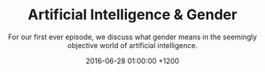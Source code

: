 ---
layout: episode
title: "Artificial Intelligence &amp; Gender"
date: 2016-06-28 01:00:00 +1200
index: "001"
audiosrc: "/episodes/toi_ep1_artificial-intelligence-and-gender.mp3"
bgsrc: "/images/ai.jpg"

permalink: /episodes/ai-and-gender/

subtitle: "For our first ever episode, we discuss what gender means in the seemingly objective world of artificial intelligence."

summary: "For our first ever episode, we explore why some forms of AI are gendered, while some others are not. Is there a pattern here? How do we portray AI in science fiction? How does that relate to how they are seen and made in real life?"

shownotes: |
  As two self-identified nerds, we had a great time talking about the development of technology and artificial intelligence. And since you're probably a fellow nerd, we guessed you'd be pining for links to expand your mental horizons; hence we've listed all the relevant articles and media that we've read/watched/mentioned. 

  We ought to note that we don’t necessarily agree with everything the articles say, and both of us didn’t necessarily read all of them, but they all made it into our brain-pan somehow. Alright, here we go !

  ## Articles we (may have) read before this episode:

  - “[Artificial Intelligence and the Virtual/IRL Divide](https://modelviewculture.com/pieces/artificial-intelligence-and-the-virtualirl-divide)” - Cher Tan (26/04/16), Model View Culture.
  - “[Why do we give robots female names? Because we don't want to consider their feelings](http://www.newstatesman.com/politics/feminism/2016/04/why-do-we-give-robots-female-names-because-we-dont-want-consider-their)” - Laurie Penney (22/04/16), New Statesman.
  - “[Why is AI female? How our ideas about sex and service influence the personalities we give machines](http://www.geekwire.com/2016/why-is-ai-female-how-our-ideas-about-sex-and-service-influence-the-personalities-we-give-machines/)” - Monica Nicklesburg (04/04/16), GeekWire.
  - “[Microsoft deletes 'teen girl' AI after it became a Hitler-loving sex robot within 24 hours](http://www.telegraph.co.uk/technology/2016/03/24/microsofts-teen-girl-ai-turns-into-a-hitler-loving-sex-robot-wit/)” - Helen Horton (24/03/16), The Telegraph.
  - “[Sexism Valley: 60% of women in Silicon Valley experience harassment](https://www.theguardian.com/technology/2016/jan/12/silicon-valley-women-harassment-gender-discrimination)” - Jana Kasperkevic (13/01/2016), The Guardian.
  - “[Even Early Focus Groups Hated Clippy](http://www.theatlantic.com/technology/archive/2015/06/clippy-the-microsoft-office-assistant-is-the-patriarchys-fault/396653/)” - Robinson Meyer (23/06/15), The Atlantic.
  - “[Rise of the Fembots: Why Artificial Intelligence Is Often Female](http://www.livescience.com/49882-why-robots-female.html)” - Tanya Lewis (19/02/15), Live Science.
  - “[Why computer voices are mostly female](http://edition.cnn.com/2011/10/21/tech/innovation/female-computer-voices/)” - Brandon Griggs (21/10/11), CNN.

  ## Media that was discussed in this episode:

  - [2001: A Space Odyssey (book)](http://www.goodreads.com/book/show/70535.2001?ac=1&from_search=true) and [2001: A Space Odyssey (film)](http://www.imdb.com/title/tt0062622/)
  - [The Animatrix](http://www.imdb.com/title/tt0328832/) (short films)
  - [CODE: Debugging the Gender Gap](http://www.codedocumentary.com/) (film)
  - [Elijah Baley series](http://www.goodreads.com/book/show/138551.The_Robot_Novels)/[The Robot series](https://en.wikipedia.org/wiki/Robot_series_(Asimov)) - “Asimov series that has a robot detective” ([Elijah Baley series on goodreads](http://www.goodreads.com/book/show/138551.The_Robot_Novels))
  - [Ex Machina](http://www.imdb.com/title/tt0470752/) (spoilers) (movie)
  - [Humans](http://www.imdb.com/title/tt4122068/?ref_=nv_sr_1) (TV series)
  - [I, Robot (book)](http://www.goodreads.com/book/show/41804.I_Robot) and [I, Robot (movie)](http://www.imdb.com/title/tt0343818/)
  - [Mass Effect](http://masseffect.bioware.com/) (video game series)
  - [Other Space](http://www.imdb.com/title/tt4561950/) - “a cross between Star Trek and The Office” (TV series)
  - [The Stepford Wives](http://www.imdb.com/title/tt0327162/?ref_=nv_sr_1) (film)

  ## Things we have discovered since the episode and enjoyed:

  - [@oscardances](https://twitter.com/oscardances), a twitter account setting a dancing scene from Ex Machina to all kinds of hot tracks.
  - “[Does Siri Believe in God?](https://howwegettonext.com/does-siri-believe-in-god-58cc2ce503ff#.9l9tb9hr2)” - Leigh Alexander (25/05/16), How We Get To Next, Medium.com
  - The other articles on [Talking with Bots month](https://medium.com/tag/talking-with-bots) on medium.com are also a fun time.

duration: "30:28"
length: "45557804"
explicit: "no"
block: "no" 
---